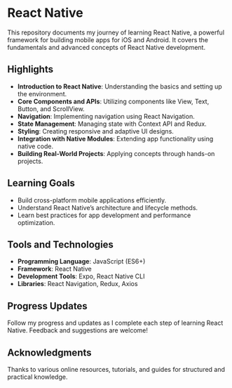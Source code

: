 #  React Native

This repository documents my journey of learning React Native, a powerful framework for building mobile apps for iOS and Android. It covers the fundamentals and advanced concepts of React Native development.

## Highlights
- **Introduction to React Native**: Understanding the basics and setting up the environment.
- **Core Components and APIs**: Utilizing components like View, Text, Button, and ScrollView.
- **Navigation**: Implementing navigation using React Navigation.
- **State Management**: Managing state with Context API and Redux.
- **Styling**: Creating responsive and adaptive UI designs.
- **Integration with Native Modules**: Extending app functionality using native code.
- **Building Real-World Projects**: Applying concepts through hands-on projects.

## Learning Goals
- Build cross-platform mobile applications efficiently.
- Understand React Native’s architecture and lifecycle methods.
- Learn best practices for app development and performance optimization.

## Tools and Technologies
- **Programming Language**: JavaScript (ES6+)
- **Framework**: React Native
- **Development Tools**: Expo, React Native CLI
- **Libraries**: React Navigation, Redux, Axios

## Progress Updates
Follow my progress and updates as I complete each step of learning React Native. Feedback and suggestions are welcome!

## Acknowledgments
Thanks to various online resources, tutorials, and guides for structured and practical knowledge.
